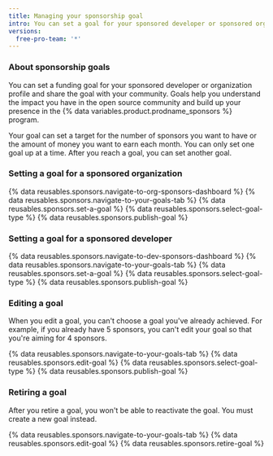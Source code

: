 ```yaml
---
title: Managing your sponsorship goal
intro: You can set a goal for your sponsored developer or sponsored organization profile to help the community understand the impact of sponsoring you.
versions:
  free-pro-team: '*'
---
```


### About sponsorship goals

You can set a funding goal for your sponsored developer or organization profile and share the goal with your community. Goals help you understand the impact you have in the open source community and build up your presence in the {% data variables.product.prodname_sponsors %} program.

Your goal can set a target for the number of sponsors you want to have or the amount of money you want to earn each month. You can only set one goal up at a time. After you reach a goal, you can set another goal.

### Setting a goal for a sponsored organization

{% data reusables.sponsors.navigate-to-org-sponsors-dashboard %}
{% data reusables.sponsors.navigate-to-your-goals-tab %}
{% data reusables.sponsors.set-a-goal %}
{% data reusables.sponsors.select-goal-type %}
{% data reusables.sponsors.publish-goal %}

### Setting a goal for a sponsored developer

{% data reusables.sponsors.navigate-to-dev-sponsors-dashboard %}
{% data reusables.sponsors.navigate-to-your-goals-tab %}
{% data reusables.sponsors.set-a-goal %}
{% data reusables.sponsors.select-goal-type %}
{% data reusables.sponsors.publish-goal %}

### Editing a goal

When you edit a goal, you can't choose a goal you've already achieved. For example, if you already have 5 sponsors, you can't edit your goal so that you're aiming for 4 sponsors.

{% data reusables.sponsors.navigate-to-your-goals-tab %}
{% data reusables.sponsors.edit-goal %}
{% data reusables.sponsors.select-goal-type %}
{% data reusables.sponsors.publish-goal %}

### Retiring a goal

After you retire a goal, you won't be able to reactivate the goal. You must create a new goal instead.

{% data reusables.sponsors.navigate-to-your-goals-tab %}
{% data reusables.sponsors.edit-goal %}
{% data reusables.sponsors.retire-goal %}
